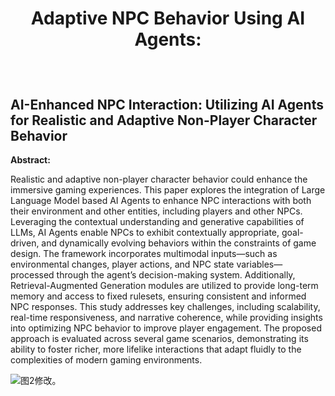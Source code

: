 <div align="center">

<font size=4>   </font>
    <h1>Adaptive NPC Behavior Using AI Agents:
   </h1>
</div>
<br>

## AI-Enhanced NPC Interaction: Utilizing AI Agents for Realistic and Adaptive Non-Player Character Behavior

**Abstract:**

 Realistic and adaptive non-player character behavior could enhance the immersive gaming experiences. This paper explores the integration of Large Language Model based AI Agents to enhance NPC interactions with both their environment and other entities, including players and other NPCs. Leveraging the contextual understanding and generative capabilities of LLMs, AI Agents enable NPCs to exhibit contextually appropriate, goal-driven, and dynamically evolving behaviors within the constraints of game design. The framework incorporates multimodal inputs—such as environmental changes, player actions, and NPC state variables—processed through the agent’s decision-making system. Additionally, Retrieval-Augmented Generation modules are utilized to provide long-term memory and access to fixed rulesets, ensuring consistent and informed NPC responses. This study addresses key challenges, including scalability, real-time responsiveness, and narrative coherence, while providing insights into optimizing NPC behavior to improve player engagement. The proposed approach is evaluated across several game scenarios, demonstrating its ability to foster richer, more lifelike interactions that adapt fluidly to the complexities of modern gaming environments.


![图2修改。](https://github.com/user-attachments/assets/9fd06d93-5184-47ab-aa5a-18a6a216a0bd)

